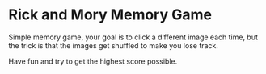 # Rick and Mory Memory Game

Simple memory game, your goal is to click a different image each time, but the trick is that the images get shuffled to make you lose track.

Have fun and try to get the highest score possible.

